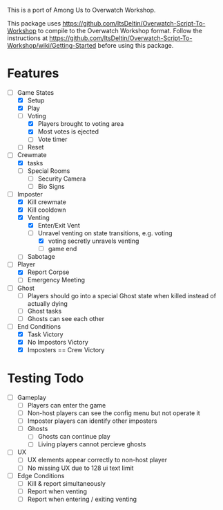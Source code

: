 This is a port of Among Us to Overwatch Workshop.

This package uses https://github.com/ItsDeltin/Overwatch-Script-To-Workshop to compile to the Overwatch Workshop format.
Follow the instructions at https://github.com/ItsDeltin/Overwatch-Script-To-Workshop/wiki/Getting-Started before using this package.

# Features

- [ ] Game States
  - [x] Setup
  - [x] Play
  - [ ] Voting
    - [x] Players brought to voting area
    - [x] Most votes is ejected
    - [ ] Vote timer
  - [ ] Reset
- [ ] Crewmate
  - [x] tasks
  - [ ] Special Rooms
    - [ ] Security Camera
    - [ ] Bio Signs
- [ ] Imposter
  - [x] Kill crewmate
  - [x] Kill cooldown
  - [x] Venting
    - [x] Enter/Exit Vent
    - [ ] Unravel venting on state transitions, e.g. voting
      - [x] voting secretly unravels venting
      - [ ] game end
  - [ ] Sabotage
- [ ] Player
  - [x] Report Corpse
  - [ ] Emergency Meeting
- [ ] Ghost
  - [ ] Players should go into a special Ghost state when killed instead of actually dying
  - [ ] Ghost tasks
  - [ ] Ghosts can see each other
- [ ] End Conditions 
  - [x] Task Victory
  - [x] No Impostors Victory
  - [x] Imposters == Crew Victory
  
# Testing Todo
- [ ] Gameplay
  - [ ] Players can enter the game
  - [ ] Non-host players can see the config menu but not operate it
  - [ ] Imposter players can identify other imposters
  - [ ] Ghosts
    - [ ] Ghosts can continue play
    - [ ] Living players cannot percieve ghosts
- [ ] UX
  - [ ] UX elements appear correctly to non-host player
  - [ ] No missing UX due to 128 ui text limit
- [ ] Edge Conditions
  - [ ] Kill & report simultaneously
  - [ ] Report when venting
  - [ ] Report when entering / exiting venting
